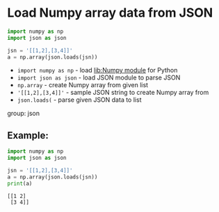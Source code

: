 # Load Numpy array data from JSON

```python
import numpy as np
import json as json

jsn = '[[1,2],[3,4]]'
a = np.array(json.loads(jsn))
```

- `import numpy as np` - load [lib:Numpy module](/python-numpy/how-to-install-python-numpy-lib) for Python
- `import json as json` - load JSON module to parse JSON
- `np.array` - create Numpy array from given list
- `'[[1,2],[3,4]]'` - sample JSON string to create Numpy array from
- `json.loads(` - parse given JSON data to list

group: json

## Example: 
```python
import numpy as np
import json as json

jsn = '[[1,2],[3,4]]'
a = np.array(json.loads(jsn))
print(a)
```
```
[[1 2]
 [3 4]]

```


